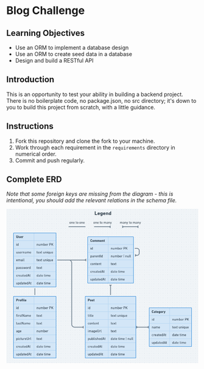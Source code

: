 # Blog Challenge

## Learning Objectives

- Use an ORM to implement a database design
- Use an ORM to create seed data in a database
- Design and build a RESTful API

## Introduction

This is an opportunity to test your ability in building a backend project. There is no boilerplate code, no package.json, no src directory; it's down to you to build this project from scratch, with a little guidance.

## Instructions

1. Fork this repository and clone the fork to your machine.
2. Work through each requirement in the `requirements` directory in numerical order.
3. Commit and push regularly.

## Complete ERD

*Note that some foreign keys are missing from the diagram - this is intentional, you should add the relevant relations in the schema file.*

![](./assets/BlogDomain.PNG)
